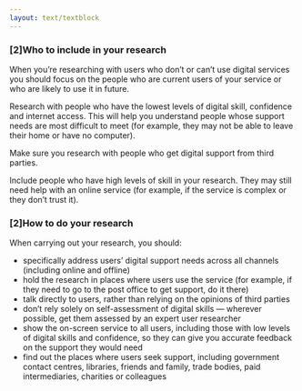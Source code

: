 ```yaml
---
layout: text/textblock
---
```

### [2]Who to include in your research
When you’re researching with users who don’t or can’t use digital services you should focus on the people who are current users of your service or who are likely to use it in future.


Research with people who have the lowest levels of digital skill, confidence and internet access. This will help you understand people whose support needs are most difficult to meet (for example, they may not be able to leave their home or have no computer).


Make sure you research with people who get digital support from third parties.


Include people who have high levels of skill in your research. They may still need help with an online service (for example, if the service is complex or they don’t trust it).


### [2]How to do your research
When carrying out your research, you should:
- specifically address users’ digital support needs across all channels (including online and offline)
- hold the research in places where users use the service (for example, if they need to go to the post office to get support, do it there)
- talk directly to users, rather than relying on the opinions of third parties
- don’t rely solely on self-assessment of digital skills — wherever possible, get them assessed by an expert user researcher
- show the on-screen service to all users, including those with low levels of digital skills and confidence, so they can give you accurate feedback on the support they would need
- find out the places where users seek support, including government contact centres, libraries, friends and family, trade bodies, paid intermediaries, charities or colleagues
